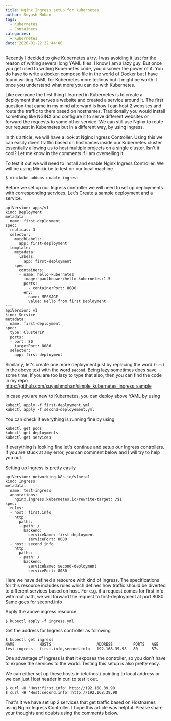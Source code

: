 ```yaml
---
title: Nginx Ingress setup for kubernetes
author: Suyash Mohan
tags:
  - Kubernetes
  - Containers
categories:
  - Kubernetes
date: 2020-01-22 22:44:00
---
```

Recently I decided to give Kubernetes a try. I was avoiding it just for the reason of writing several long YAML files. I know I am a lazy guy. But once you get used to writing Kubernetes code, you discover the power of it. You do have to write a docker-compose file in the world of Docker but I have found writing YAML for Kubernetes more tedious but it might be worth it once you understand what more you can do with Kubernetes.

Like everyone the first thing I learned in Kubernetes is to create a deployment that serves a website and created a service around it. The first question that came in my mind afterward is how I can host 2 websites and route the traffic to them based on hostnames. Traditionally you would install something like NGINX and configure it to serve different websites or forward the requests to some other service. We can still use Nginx to route our request in Kubernetes but in a different way, by using Ingress.
<!-- more -->
In this article, we will have a look at Nginx Ingress Controller. Using this we can easily divert traffic based on hostnames inside our Kubernetes cluster essentially allowing us to host multiple projects on a single cluster. Isn't it cool? Let me know in the comments if I am overselling it.

To test it out we will need to install and enable Nginx Ingress Controller. We will be using Minikiube to test on our local machine.

```
$ minikube addons enable ingress
```

Before we set up our Ingress controller we will need to set up deployments with corresponding services. Let's Create a sample deployment and a service.

```
apiVersion: apps/v1
kind: Deployment
metadata:
  name: first-deployment
spec:
  replicas: 3
  selector:
    matchLabels:
      app: first-deployment
  template:
    metadata:
      labels:
        app: first-deployment
    spec:
      containers:
      - name: hello-kubernetes
        image: paulbouwer/hello-kubernetes:1.5
        ports:
          - containerPort: 8080
        env:
        - name: MESSAGE
          value: Hello from first Deployment
---
apiVersion: v1
kind: Service
metadata:
  name: first-deployment
spec:
  type: ClusterIP
  ports:
  - port: 80
    targetPort: 8080
  selector:
    app: first-deployment
```

Similarly, let's create one more deployment just by replacing the word 	`first` in the above text with the word `second`. Being lazy sometimes does save some time. If you are too lazy to type that also, then you can find the code in my repo https://github.com/suyashmohan/simple_kubernetes_ingress_sample

In case you are new to Kubernetes, you can deploy above YAML by using

```
kubectl apply -f first-deployment.yml
kubectl apply -f second-deployement.yml
```

You can check if everything is running fine by using

```
kubectl get pods
kubectl get deployments
kubectl get services
```

If everything is looking fine let's continue and setup our Ingress controllers. If you are stuck at any error, you can comment below and I will try to help you out.

Setting up Ingress is pretty easily

```
apiVersion: networking.k8s.io/v1beta1
kind: Ingress
metadata:
  name: test-ingress
  annotations:
    nginx.ingress.kubernetes.io/rewrite-target: /$1
spec:
  rules:
  - host: first.info
    http:
      paths:
      - path: /
        backend:
          serviceName: first-deployment
          servicePort: 8080
  - host: second.info
    http:
      paths:
      - path: /
        backend:
          serviceName: second-deployment
          servicePort: 8080
```
Here we have defined a resource with kind of Ingress. The specifications for this resource includes rules which defines how traffic should be diverted to different services based on host. For e.g. if a request comes for first.info with root path, we will forward the request to first-deployment at port 8080. Same goes for second.info

Apply the above ingress resource 

```
$ kubectl apply -f ingress.yml
```

Get the address for Ingress controller as following
```
$ kubectl get ingress
NAME           HOSTS                    ADDRESS         PORTS   AGE
test-ingress   first.info,second.info   192.168.39.98   80      57s
```

One advantage of Ingress is that it exposes the controller, so you don't have to expose the services to the world. Testing this setup is also pretty easy.

We can either set up these hosts in /etc/host/ pointing to local address or we can just Host header in curl to test it out.

```
$ curl -H 'Host:first.info' http://192.168.39.98
$ curl -H 'Host:second.info' http://192.168.39.98
```

That's it we have set up 2 services that get traffic based on Hostnames using Nginx Ingress Controller. I hope this article was helpful. Please share your thoughts and doubts using the comments below.
